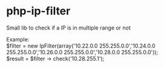 # php-ip-filter
Small lib to check if a IP is in multiple range or not

Example: <br/>
$filter = new IpFilter(array('10.22.0.0 255.255.0.0','10.24.0.0 255.255.0.0','10.26.0.0 255.255.0.0','10.28.0.0 255.255.0.0')); <br/>
$result = $filter -> check('10.28.255.1');
